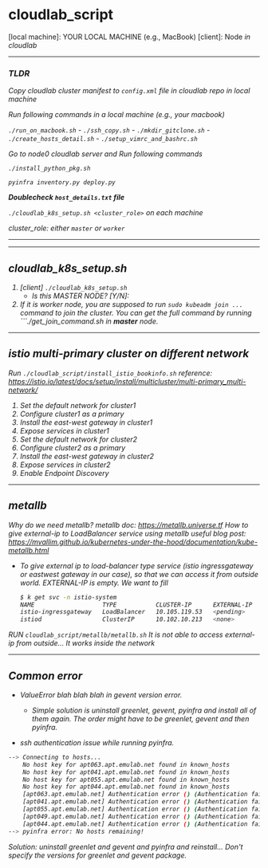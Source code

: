 # cloudlab_script

[local machine]: YOUR LOCAL MACHINE (e.g., MacBook)
[client]: Node<i> in cloudlab

---
### TLDR



Copy cloudlab cluster manifest to `config.xml` file in cloudlab repo in local machine

Run following commands in a local machine (e.g., your macbook)

`./run_on_macbook.sh`
    - `./ssh_copy.sh`
    - `./mkdir_gitclone.sh`
    - `./create_hosts_detail.sh`
    - `./setup_vimrc_and_bashrc.sh`

Go to node0 cloudlab server and Run following commands

`./install_python_pkg.sh`

`pyinfra inventory.py deploy.py`

**Doublecheck `host_details.txt` file**

`./cloudlab_k8s_setup.sh <cluster_role>` on each machine

cluster_role: either `master` or `worker`
 
---

---
## cloudlab_k8s_setup.sh
1. [client] ```./cloudlab_k8s_setup.sh```
   - Is this MASTER NODE? [Y/N]:
2. If it is worker node, you are supposed to run ```sudo kubeadm join ...``` command to join the cluster. You can get the full command by running ```./get_join_command.sh in **master** node.

---
## istio multi-primary cluster on different network
Run ```./cloudlab_script/install_istio_bookinfo.sh```
reference: https://istio.io/latest/docs/setup/install/multicluster/multi-primary_multi-network/
1. Set the default network for cluster1
2. Configure cluster1 as a primary
3. Install the east-west gateway in cluster1
4. Expose services in cluster1
5. Set the default network for cluster2
6. Configure cluster2 as a primary
7. Install the east-west gateway in cluster2
8. Expose services in cluster2
9. Enable Endpoint Discovery

---
## metallb
Why do we need metallb?
    metallb doc: https://metallb.universe.tf
How to give external-ip to LoadBalancer service using metallb 
    useful blog post: https://mvallim.github.io/kubernetes-under-the-hood/documentation/kube-metallb.html

- To give external ip to load-balancer type service (istio ingressgateway or eastwest gateway in our case), so that we can access it from outside world.
	EXTERNAL-IP is empty. We want to fill
	```bash
	$ k get svc -n istio-system
	NAME                   TYPE           CLUSTER-IP      EXTERNAL-IP   PORT(S)                                      AGE
	istio-ingressgateway   LoadBalancer   10.105.119.53   <pending>     15021:31750/TCP,80:30494/TCP,443:30676/TCP   11h
	istiod                 ClusterIP      10.102.10.213   <none>        15010/TCP,15012/TCP,443/TCP,15014/TCP        11h
	```

RUN ```cloudlab_script/metallb/metallb.sh```
It is not able to access external-ip from outside...
It works inside the network

---

## Common error
- ValueError blah blah blah in gevent version error.
    - Simple solution is uninstall greenlet, gevent, pyinfra and install all of them again. The order might have to be greenlet, gevent and then pyinfra.

- ssh authentication issue while running pyinfra.
```bash
--> Connecting to hosts...
    No host key for apt063.apt.emulab.net found in known_hosts
    No host key for apt041.apt.emulab.net found in known_hosts
    No host key for apt055.apt.emulab.net found in known_hosts
    No host key for apt044.apt.emulab.net found in known_hosts
    [apt063.apt.emulab.net] Authentication error () (Authentication failed.)
    [apt041.apt.emulab.net] Authentication error () (Authentication failed.)
    [apt055.apt.emulab.net] Authentication error () (Authentication failed.)
    [apt049.apt.emulab.net] Authentication error () (Authentication failed.)
    [apt044.apt.emulab.net] Authentication error () (Authentication failed.)
--> pyinfra error: No hosts remaining!
```

Solution: uninstall greenlet and gevent and pyinfra and reinstall... Don't specify the versions for greenlet and gevent package.

